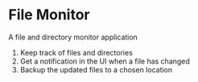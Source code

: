 # File Monitor

A file and directory monitor application

1. Keep track of files and directories
2. Get a notification in the UI when a file has changed
3. Backup the updated files to a chosen location
